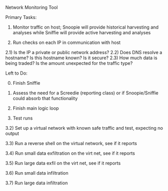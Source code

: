 
Network Monitoring Tool

Primary Tasks:

1) Monitor traffic on host; Snoopie will provide historical harvesting and analyses while Sniffie will provide active harvesting and analyses
 
2) Run checks on each IP in communication with host

  2.1) Is the IP a private or public network address?
  2.2) Does DNS resolve a hostname? Is this hostname known? Is it secure?
  2.3) How much data is being traded? Is the amount unexpected for the traffic type?
  

Left to Do:

0) Finish Sniffie

1) Assess the need for a Screedie (reporting class) or if Snoopie/Sniffie could absorb that functionality
  
2) Finish main logic loop
  
3) Test runs
 
  3.2) Set up a virtual network with known safe traffic and test, expecting no output
  
  3.3) Run a reverse shell on the virtual network, see if it reports
  
  3.4) Run small data exfiltration on the virt net, see if it reports
  
  3.5) Run large data exfil on the virt net, see if it reports
  
  3.6) Run small data infiltration 
  
  3.7) Run large data infiltration
